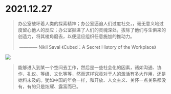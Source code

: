 # 2021.12.27

> 办公室破坏着人类的探索精神；办公室逼迫人们过度社交，，毫无意义地过度留心他人的反应；办公室掘进了人们的灵魂深处，拔除了他们与生俱来的创造力，将其棱角磨去，以便适应组织任意施加的推动力。
>
> ​                          ———— Nikil Saval 《Cubed：A Secret History of the Workplace》

![](https://s3files.core77.com/blog/images/2014/05/NikilSaval-Cubed.jpg)



> 能够进入到某一个空间去工作，然后是一些社会化的因素，诸如沟通、协作、礼仪、等级、文化等等，然而这样究竟对于人的激活有多大作用，还是始料未及的。犹如中国的年会一样，和开放、人文主义、关怀一点关系都没有，有的只是炫耀、露富而已。


